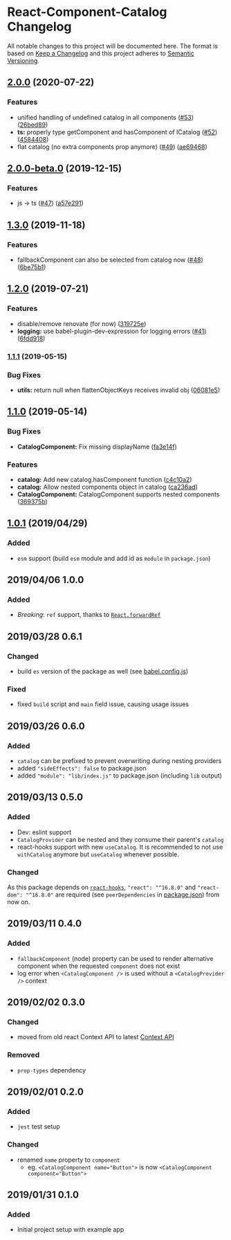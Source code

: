 # React-Component-Catalog Changelog

All notable changes to this project will be documented here. The format is based on [Keep a Changelog](http://keepachangelog.com/en/1.0.0/) and this project adheres to [Semantic Versioning](http://semver.org/spec/v2.0.0.html).


## [2.0.0](https://github.com/natterstefan/react-component-catalog/compare/v2.0.0-beta.0...v2.0.0) (2020-07-22)


### Features

* unified handling of undefined catalog in all components ([#53](https://github.com/natterstefan/react-component-catalog/issues/53)) ([26bed89](https://github.com/natterstefan/react-component-catalog/commit/26bed894d5c585d4da7f0a6b94162d21d425f49c))
* **ts:** properly type getComponent and hasComponent of ICatalog ([#52](https://github.com/natterstefan/react-component-catalog/issues/52)) ([4584408](https://github.com/natterstefan/react-component-catalog/commit/458440888f9f995e53dd15d21a266f8d41c3bfbb))
* flat catalog (no extra components prop anymore) ([#49](https://github.com/natterstefan/react-component-catalog/issues/49)) ([ae69468](https://github.com/natterstefan/react-component-catalog/commit/ae694680b3cb326034513a6a22d5d912d0e38abe))

## [2.0.0-beta.0](https://github.com/natterstefan/react-component-catalog/compare/v1.3.0...v2.0.0-beta.0) (2019-12-15)


### Features

* js -> ts ([#47](https://github.com/natterstefan/react-component-catalog/issues/47)) ([a57e291](https://github.com/natterstefan/react-component-catalog/commit/a57e291e86e0d273bc168fafad584839bad77d61))

## [1.3.0](https://github.com/natterstefan/react-component-catalog/compare/v1.2.0...v1.3.0) (2019-11-18)


### Features

* fallbackComponent can also be selected from catalog now ([#48](https://github.com/natterstefan/react-component-catalog/issues/48)) ([6be75b1](https://github.com/natterstefan/react-component-catalog/commit/6be75b1512a3fb217b47b04517e575023a66cdc2))

## [1.2.0](https://github.com/natterstefan/react-component-catalog/compare/v1.1.1...v1.2.0) (2019-07-21)


### Features

* disable/remove renovate (for now) ([319725e](https://github.com/natterstefan/react-component-catalog/commit/319725e))
* **logging:** use babel-plugin-dev-expression for logging errors ([#41](https://github.com/natterstefan/react-component-catalog/issues/41)) ([6fdd918](https://github.com/natterstefan/react-component-catalog/commit/6fdd918))



### [1.1.1](https://github.com/natterstefan/react-component-catalog/compare/v1.1.0...v1.1.1) (2019-05-15)


### Bug Fixes

* **utils:** return null when flattenObjectKeys receives invalid obj ([06081e5](https://github.com/natterstefan/react-component-catalog/commit/06081e5))



## [1.1.0](https://github.com/natterstefan/react-component-catalog/compare/v1.0.1...v1.1.0) (2019-05-14)


### Bug Fixes

* **CatalogComponent:** Fix missing displayName ([fa3e14f](https://github.com/natterstefan/react-component-catalog/commit/fa3e14f))


### Features

* **catalog:** Add new catalog.hasComponent function ([c4c10a2](https://github.com/natterstefan/react-component-catalog/commit/c4c10a2))
* **catalog:** Allow nested components object in catalog ([ca236ad](https://github.com/natterstefan/react-component-catalog/commit/ca236ad))
* **CatalogComponent:** CatalogComponent supports nested components ([369375b](https://github.com/natterstefan/react-component-catalog/commit/369375b))



## [1.0.1](https://github.com/natterstefan/react-component-catalog/compare/v1.0.0...v1.0.1) (2019/04/29)

### Added

- `esm` support (build `esm` module and add id as `module` in `package.json`)

## 2019/04/06 1.0.0

### Added

- *Breaking*: `ref` support, thanks to [`React.forwardRef`](https://reactjs.org/docs/forwarding-refs.html)

## 2019/03/28 0.6.1

### Changed

- build `es` version of the package as well (see [babel.config.js](./babel.config.js))

### Fixed

- fixed `build` script and `main` field issue, causing usage issues

## 2019/03/26 0.6.0

### Added

- `catalog` can be prefixed to prevent overwriting during nesting providers
- added `"sideEffects": false` to package.json
- added `"module": "lib/index.js"` to package.json (including `lib` output)

## 2019/03/13 0.5.0

### Added

- Dev: eslint support
- `CatalogProvider` can be nested and they consume their parent's `catalog`
- react-hooks support with new `useCatalog`. It is recommended to not use
  `withCatalog` anymore but `useCatalog` whenever possible.

### Changed

As this package depends on [`react-hooks`](https://reactjs.org/docs/hooks-overview.html),
`"react": "^16.8.0"` and `"react-dom": "^16.8.0"` are required (see
`peerDependencies` in [package.json](./package.json)) from now on.

## 2019/03/11 0.4.0

### Added

- `fallbackComponent` (node) property can be used to render alternative component
  when the requested `component` does not exist
- log error when `<CatalogComponent />` is used without a `<CatalogProvider />`
  context

## 2019/02/02 0.3.0

### Changed

- moved from old react Context API to latest [Context API](https://reactjs.org/docs/context.html)

### Removed

- `prop-types` dependency

## 2019/02/01 0.2.0

### Added

- `jest` test setup

### Changed

- renamed `name` property to `component`
  - eg. `<CatalogComponent name="Button">` is now `<CatalogComponent component="Button">`

## 2019/01/31 0.1.0

### Added

- Initial project setup with example app

